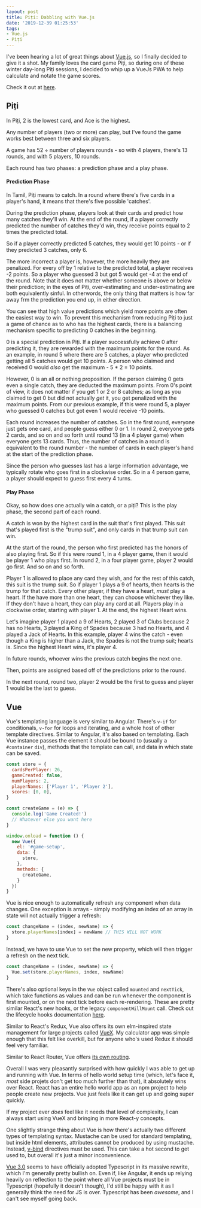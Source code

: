 ```yaml
---
layout: post
title: Piṭi: Dabbling with Vue.js
date: '2019-12-39 01:25:53'
tags:
- Vue.js
- Piṭi
---
```


I've been hearing a lot of great things about [Vue.js](https://vuejs.org), so I finally decided to give it a shot. My family loves the card game Piṭi, so during one of these winter day-long Piṭi sessions, I decided to whip up a VueJs PWA to help calculate and notate the game scores.

Check it out at [here](https://boardgames.chander.app/piti).

## Piṭi

In Piṭi, 2 is the lowest card, and Ace is the highest.

Any number of players (two or more) can play, but I've found the game works best between three and six players.

A game has 52 ÷ number of players rounds - so with 4 players, there's 13 rounds, and with 5 players, 10 rounds. 

Each round has two phases: a prediction phase and a play phase.

#### Prediction Phase

In Tamil, Piṭi means to catch. In a round where there's five cards in a player's hand, it means that there's five possible 'catches'.

During the prediction phase, players look at their cards and predict how many catches they'll win. At the end of the round, if a player correctly predicted the number of catches they'd win, they receive points equal to 2 times the predicted total.

So if a player correctly predicted 5 catches, they would get 10 points - or if they predicted 3 catches, only 6.

The more incorrect a player is, however, the more heavily they are penalized. For every off by 1 relative to the predicted total, a player receives -2 points. So a player who guessed 3 but got 5 would get -4 at the end of the round. Note that it does not matter whether someone is above or below their prediction; in the eyes of Piṭi, over-estimating and under-estimating are both equivalently sinful. In otherwords, the only thing that matters is how far away frm the prediction you end up, in either direction.

You can see that high value predictions which yield more points are often the easiest way to win. To prevent this mechanism from reducing Piṭi to just a game of chance as to who has the highest cards, there is a balancing mechanism specific to predicting 0 catches in the beginning.

0 is a special prediction in Piṭi. If a player successfully achieve 0 after predicting it, they are rewarded with the maximum points for the round. As an example, in round 5 where there are 5 catches, a player who predicted getting all 5 catches would get 10 points. A person who claimed and received 0 would _also_ get the maximum - 5 * 2 = 10 points.

However, 0 is an all or nothing proposition. If the person claiming 0 gets even a single catch, they are deducted the maximum points. From 0's point of view, it does not matter if you get 1 or 2 or 8 catches; as long as you claimed to get 0 but did not actually _get_ it, you get penalized with the maximum points. From our previous example, if this were round 5, a player who guessed 0 catches but got even 1 would receive -10 points.

Each round increases the number of catches. So in the first round, everyone just gets one card, and people guess either 0 or 1. In round 2, everyone gets 2 cards, and so on and so forth until round 13 (in a 4 player game) when everyone gets 13 cards. Thus, the number of catches in a round is equivalent to the round number - the number of cards in each player's hand at the start of the prediction phase.

Since the person who guesses last has a large information advantage, we typically rotate who goes first in a clockwise order. So in a 4 person game, a player should expect to guess first every 4 turns.

#### Play Phase

Okay, so how does one actually win a catch, or a piṭi? This is the play phase, the second part of each round.

A catch is won by the highest card in the suit that's first played. This suit that's played first is the "trump suit", and only cards in that trump suit can win.

At the start of the round, the person who first predicted has the honors of also playing first. So if this were round 1, in a 4 player game, then it would be player 1 who plays first. In round 2, in a four player game, player 2 would go first. And so on and so forth.

Player 1 is allowed to place any card they wish, and for the rest of this catch, this suit is the trump suit. So if player 1 plays a 9 of hearts, then hearts is the trump for that catch. Every other player, if they have a heart, _must_ play a heart. If the have more than one heart, they can choose whichever they like. If they don't have a heart, they can play any card at all. Players play in a clockwise order, starting with player 1. At the end, the highest Heart wins.

Let's imagine player 1 played a 9 of Hearts, 2 played 3 of Clubs because 2 has no Hearts, 3 played a King of Spades because 3 had no Hearts, and 4 played a Jack of Hearts. In this example, player 4 wins the catch - even though a King is higher than a Jack, the Spades is not the trump suit; hearts is. Since the highest Heart wins, it's player 4.

In future rounds, whoever wins the previous catch begins the next one.

Then, points are assigned based off of the predictions prior to the round.

In the next round, round two, player 2 would be the first to guess and player 1 would be the last to guess.

## Vue

Vue's templating language is very similar to Angular. There's `v-if` for conditionals, `v-for` for loops and iterating, and a whole host of other template directives. Similar to Angular, it's also based on templating. Each Vue instance passes the element it should be bound to (usually a `#container` `div`), methods that the template can call, and data in which state can be saved.

```javascript
const store = {
  cardsPerPlayer: 26,
  gameCreated: false,
  numPlayers: 2,
  playerNames: ['Player 1', 'Player 2'],
  scores: [0, 0],
}

const createGame = (e) => {
  console.log('Game Created!')
  // Whatever else you want here
}

window.onload = function () {
  new Vue({
    el: '#game-setup',
    data: {
      store,
    },
    methods: {
      createGame,
    }
  })
}
```

Vue is nice enough to automatically refresh any component when data changes. One exception is arrays - simply modifying an index of an array in state will not actually trigger a refresh:

```javascript
const changeName = (index, newName) => {
  store.playerNames[index] = newName // THIS WILL NOT WORK
}
```

Instead, we have to use Vue to set the new property, which will then trigger a refresh on the next tick.

```javascript
const changeName = (index, newName) => {
  Vue.set(store.playerNames, index, newName)
}
```

There's also optional keys in the `Vue` object called `mounted` and `nextTick`, which take functions as values and can be run whenever the component is first mounted, or on the next tick before each re-rendering. These are pretty similar React's new hooks, or the legacy `componentWillMount` call. Check out the lifecycle hooks documentation [here](https://vuejs.org/v2/guide/instance.html#Instance-Lifecycle-Hooks).

Similar to React's Redux, Vue also offers its own elm-inspired state management for large projects called [VueX](https://github.com/vuejs/vuex). My calculator app was simple enough that this felt like overkill, but for anyone who's used Redux it should feel very familiar.

Similar to React Router, Vue offers [its own routing](https://vuejs.org/v2/guide/routing.html).

Overall I was very pleasantly surprised with how quickly I was able to get up and running with Vue. In terms of hello world setup time (which, let's face it, _most_ side projets don't get too much further than that), it absolutely wins over React. React has an entire hello world app as an npm project to help people create new projects. Vue just feels like it can get up and going super quickly.

If my project ever _does_ feel like it needs that level of complexity, I can always start using VueX and bringing in more React-y concepts.

One slightly strange thing about Vue is how there's actually two different types of templating syntax. Mustache can be used for standard templating, but inside html elements, attributes cannot be produced by using mustache. Instead, [v-bind](https://it.vuejs.org/v2/guide/syntax.html#Attributes) directives must be used. This can take a hot second to get used to, but overall it's just a minor inconvenience.

[Vue 3.0](https://www.vuemastery.com/blog/vue-3-start-using-it-today/) seems to have officially adopted Typescript in its massive rewrite, which I'm generally pretty bullish on. Even if, like Angular, it ends up relying heavily on reflection to the point where all Vue projects must be in Typescript (hopefully it doesn't though), I'd still be happy with it as I generally think the need for JS is over. Typescript has been _awesome_, and I can't see myself going back.